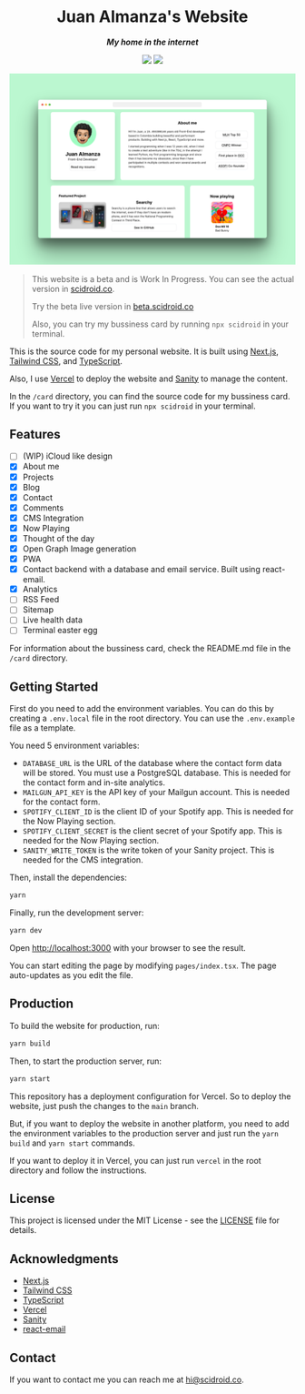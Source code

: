 <div align="center">

# Juan Almanza's Website

**_My home in the internet_**

</div>

<div align="center">

![](https://img.shields.io/badge/Contributions-Welcome-brightgreen.svg)
![](https://img.shields.io/badge/Maintained%3F-Yes-brightgreen.svg)

</div>

<div align="center">

![Website Preview](https://raw.githubusercontent.com/scidroid/me/main/public/screenshot.png)

</div>

> This website is a beta and is Work In Progress. You can see the actual version in [scidroid.co](https://scidroid.co/).
>
> Try the beta live version in [beta.scidroid.co](https://beta.scidroid.co/)
>
> Also, you can try my bussiness card by running `npx scidroid` in your terminal.

This is the source code for my personal website. It is built using [Next.js](https://nextjs.org/), [Tailwind CSS](https://tailwindcss.com/), and [TypeScript](https://www.typescriptlang.org/).

Also, I use [Vercel](https://vercel.com/) to deploy the website and [Sanity](https://www.sanity.io/) to manage the content.

In the `/card` directory, you can find the source code for my bussiness card. If you want to try it you can just run `npx scidroid` in your terminal.

## Features

- [ ] (WIP) iCloud like design
- [x] About me
- [x] Projects
- [x] Blog
- [x] Contact
- [x] Comments
- [x] CMS Integration
- [x] Now Playing
- [x] Thought of the day
- [x] Open Graph Image generation
- [x] PWA
- [x] Contact backend with a database and email service. Built using react-email.
- [x] Analytics
- [ ] RSS Feed
- [ ] Sitemap
- [ ] Live health data
- [ ] Terminal easter egg

For information about the bussiness card, check the README.md file in the `/card` directory.

## Getting Started

First do you need to add the environment variables. You can do this by creating a `.env.local` file in the root directory. You can use the `.env.example` file as a template.

You need 5 environment variables:

- `DATABASE_URL` is the URL of the database where the contact form data will be stored. You must use a PostgreSQL database. This is needed for the contact form and in-site analytics.
- `MAILGUN_API_KEY` is the API key of your Mailgun account. This is needed for the contact form.
- `SPOTIFY_CLIENT_ID` is the client ID of your Spotify app. This is needed for the Now Playing section.
- `SPOTIFY_CLIENT_SECRET` is the client secret of your Spotify app. This is needed for the Now Playing section.
- `SANITY_WRITE_TOKEN` is the write token of your Sanity project. This is needed for the CMS integration.

Then, install the dependencies:

```bash
yarn
```

Finally, run the development server:

```bash
yarn dev
```

Open [http://localhost:3000](http://localhost:3000) with your browser to see the result.

You can start editing the page by modifying `pages/index.tsx`. The page auto-updates as you edit the file.

## Production

To build the website for production, run:

```bash
yarn build
```

Then, to start the production server, run:

```bash
yarn start
```

This repository has a deployment configuration for Vercel. So to deploy the website, just push the changes to the `main` branch.

But, if you want to deploy the website in another platform, you need to add the environment variables to the production server and just run the `yarn build` and `yarn start` commands.

If you want to deploy it in Vercel, you can just run `vercel` in the root directory and follow the instructions.

## License

This project is licensed under the MIT License - see the [LICENSE](LICENSE) file for details.

## Acknowledgments

- [Next.js](https://nextjs.org/)
- [Tailwind CSS](https://tailwindcss.com/)
- [TypeScript](https://www.typescriptlang.org/)
- [Vercel](https://vercel.com/)
- [Sanity](https://www.sanity.io/)
- [react-email](https://react.email/)

## Contact

If you want to contact me you can reach me at [hi@scidroid.co](mailto:hi@scidroid.co).
